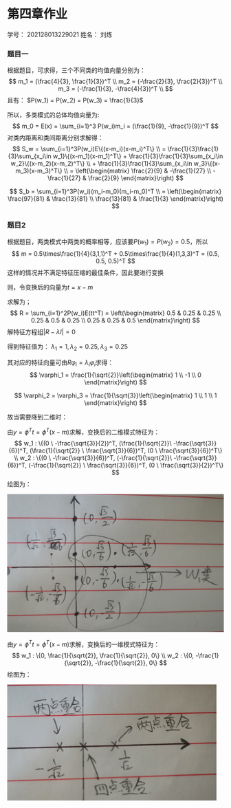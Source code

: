 # 第四章作业

学号： 202128013229021  姓名： 刘炼

### 题目一

根据题目，可求得，三个不同类的均值向量分别为： 
$$
m_1 = (\frac{4}{3}, \frac{1}{3})^T \\ 
m_2 = (-\frac{2}{3}, \frac{2}{3})^T \\ 
m_3 = (-\frac{1}{3}, -\frac{4}{3})^T \\
$$
且有： $P(w_1) = P(w_2) = P(w_3) = \frac{1}{3}$

所以，多类模式的总体均值向量为: 
$$
m_0 = E(x) = \sum_{i=1}^3 P(w_i)m_i = (\frac{1}{9}, -\frac{1}{9})^T
$$
对类内距离和类间距离分别求解得： 
$$
S_w = \sum_{i=1}^3P(w_i)E\{(x-m_i)(x-m_i)^T\} \\ 
= \frac{1}{3}\frac{1}{3}\sum_{x_i\in w_1}\{(x-m_1)(x-m_1)^T\} + \frac{1}{3}\frac{1}{3}\sum_{x_i\in w_2}\{(x-m_2)(x-m_2)^T\} \\ + \frac{1}{3}\frac{1}{3}\sum_{x_i\in w_3}\{(x-m_3)(x-m_3)^T\} \\ 
=  \left(\begin{matrix}
\frac{2}{9} & -\frac{1}{27} \\ 
-\frac{1}{27} & \frac{2}{9}
\end{matrix}\right)
$$

$$
S_b = \sum_{i=1}^3P(w_i)(m_i-m_0)(m_i-m_0)^T \\ 
    = \left(\begin{matrix}
    \frac{97}{81} & \frac{13}{81} \\ 
    \frac{13}{81} & \frac{1}{3}
    \end{matrix}\right)
$$

### 题目2 

根据题目，两类模式中两类的概率相等，应该要$P(w_1) = P(w_2) = 0.5$，所以
$$
m = 0.5\times\frac{1}{4}(3,1,1)^T + 0.5\times\frac{1}{4}(1,3,3)^T = (0.5, 0.5, 0.5)^T
$$
这样的情况并不满足特征压缩的最佳条件，因此要进行变换

则，令变换后的向量为$t = x - m$

求解为； 
$$
R = \sum_{i=1}^2P(w_i)E(tt^T) = \left(\begin{matrix}
0.5 & 0.25 & 0.25 \\
0.25 & 0.5 & 0.25 \\
0.25 & 0.25 & 0.5 
\end{matrix}\right)
$$
解特征方程组$|R - \lambda I| = 0$ 

得到特征值为： $\lambda_1 = 1, \lambda_2 = 0.25, \lambda_3 = 0.25$

其对应的特征向量可由$R\varphi_i = \lambda_i \varphi_i$求得： 
$$
\varphi_1 = \frac{1}{\sqrt{2}}\left(\begin{matrix}
1 \\ 
-1 \\ 
0 \end{matrix}\right)
$$

$$
\varphi_2 = \varphi_3 = \frac{1}{\sqrt{3}}\left(\begin{matrix}
1 \\ 
1 \\ 
1 \end{matrix}\right)
$$

故当需要降到二维时： 

由$y=\phi^T t = \phi^T(x-m)$求解，变换后的二维模式特征为： 
$$
w_1 : \{(0 \ -\frac{\sqrt{3}}{2})^T, (\frac{1}{\sqrt{2}}\ -\frac{\sqrt{3}}{6})^T, (\frac{1}{\sqrt{2}} \  \frac{\sqrt{3}}{6})^T, (0 \  \frac{\sqrt{3}}{6})^T\}  \\
w_2 : \{(0 \ -\frac{\sqrt{3}}{6})^T, (-\frac{1}{\sqrt{2}}\ -\frac{\sqrt{3}}{6})^T, (-\frac{1}{\sqrt{2}} \  \frac{\sqrt{3}}{6})^T, (0 \  \frac{\sqrt{3}}{2})^T\}
$$
绘图为： 

![image-20211015161335524](image-20211015161335524.png)

由$y=\phi^T t = \phi^T(x-m)$求解，变换后的一维模式特征为： 
$$
w_1 : \{0, \frac{1}{\sqrt{2}}, \frac{1}{\sqrt{2}}, 0\}  \\
w_2 : \{0, -\frac{1}{\sqrt{2}}, -\frac{1}{\sqrt{2}}, 0\}
$$
绘图为： 

![image-20211015161310407](image-20211015161310407.png)
